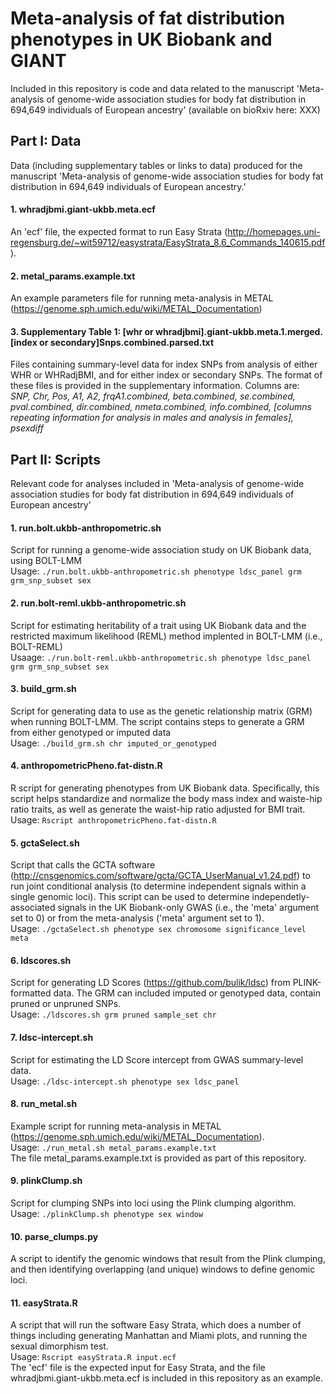 # Meta-analysis of fat distribution phenotypes in UK Biobank and GIANT
Included in this repository is code and data related to the manuscript 'Meta-analysis of genome-wide association studies for body fat distribution in 694,649 individuals of European ancestry' (available on bioRxiv here: XXX)

## Part I: Data
Data (including supplementary tables or links to data) produced for the manuscript 'Meta-analysis of genome-wide association studies for body fat distribution in 694,649 individuals of European ancestry.' 

#### 1. whradjbmi.giant-ukbb.meta.ecf
An 'ecf' file, the expected format to run Easy Strata (http://homepages.uni-regensburg.de/~wit59712/easystrata/EasyStrata_8.6_Commands_140615.pdf). 

#### 2. metal_params.example.txt
An example parameters file for running meta-analysis in METAL (https://genome.sph.umich.edu/wiki/METAL_Documentation)

#### 3. Supplementary Table 1: [whr or whradjbmi].giant-ukbb.meta.1.merged.[index or secondary]Snps.combined.parsed.txt
Files containing summary-level data for index SNPs from analysis of either WHR or WHRadjBMI, and for either index or secondary SNPs. The format of these files is provided in the supplementary information. Columns are: <br />
   _SNP, Chr, Pos, A1, A2, frqA1.combined, beta.combined, se.combined, pval.combined, dir.combined, nmeta.combined, info.combined, [columns repeating information for analysis in males and analysis in females], psexdiff_

## Part II: Scripts
Relevant code for analyses included in 'Meta-analysis of genome-wide association studies for body fat distribution in 694,649 individuals of European ancestry'

#### 1. run.bolt.ukbb-anthropometric.sh 
Script for running a genome-wide association study on UK Biobank data, using BOLT-LMM  <br />
Usage: ```./run.bolt.ukbb-anthropometric.sh phenotype ldsc_panel grm grm_snp_subset sex```

#### 2. run.bolt-reml.ukbb-anthropometric.sh
Script for estimating heritability of a trait using UK Biobank data and the restricted maximum likelihood (REML) method implented in BOLT-LMM (i.e., BOLT-REML)  <br />
Usaage: ```./run.bolt-reml.ukbb-anthropometric.sh phenotype ldsc_panel grm grm_snp_subset sex```

#### 3. build_grm.sh
Script for generating data to use as the genetic relationship matrix (GRM) when running BOLT-LMM. The script contains steps to generate a GRM from either genotyped or imputed data  <br />
Usage: ```./build_grm.sh chr imputed_or_genotyped```

#### 4. anthropometricPheno.fat-distn.R
R script for generating phenotypes from UK Biobank data. Specifically, this script helps standardize and normalize the body mass index and waiste-hip ratio traits, as well as generate the waist-hip ratio adjusted for BMI trait. <br />
Usage: ```Rscript anthropometricPheno.fat-distn.R```

#### 5. gctaSelect.sh
Script that calls the GCTA software (http://cnsgenomics.com/software/gcta/GCTA_UserManual_v1.24.pdf) to run joint conditional analysis (to determine independent signals within a single genomic loci). This script can be used to determine independetly-associated signals in the UK Biobank-only GWAS (i.e., the 'meta' argument set to 0) or from the meta-analysis ('meta' argument set to 1). <br />
Usage: ```./gctaSelect.sh phenotype sex chromosome significance_level meta```

#### 6. ldscores.sh
Script for generating LD Scores (https://github.com/bulik/ldsc) from PLINK-formatted data. The GRM can included imputed or genotyped data, contain pruned or unpruned SNPs. <br />
Usage: ```./ldscores.sh grm pruned sample_set chr```

#### 7. ldsc-intercept.sh
Script for estimating the LD Score intercept from GWAS summary-level data. <br />
Usage: ```./ldsc-intercept.sh phenotype sex ldsc_panel```

#### 8. run_metal.sh
Example script for running meta-analysis in METAL (https://genome.sph.umich.edu/wiki/METAL_Documentation). <br />
Usage: ```./run_metal.sh metal_params.example.txt``` <br />
The file metal_params.example.txt is provided as part of this repository.

#### 9. plinkClump.sh
Script for clumping SNPs into loci using the Plink clumping algorithm.  <br />
Usage: ```./plinkClump.sh phenotype sex window```

#### 10. parse_clumps.py
A script to identify the genomic windows that result from the Plink clumping, and then identifying overlapping (and unique) windows to define genomic loci. 

#### 11. easyStrata.R
A script that will run the software Easy Strata, which does a number of things including generating Manhattan and Miami plots, and running the sexual dimorphism test.  <br />
Usage: ```Rscript easyStrata.R input.ecf``` <br />
The 'ecf' file is the expected input for Easy Strata, and the file whradjbmi.giant-ukbb.meta.ecf is included in this repository as an example.

